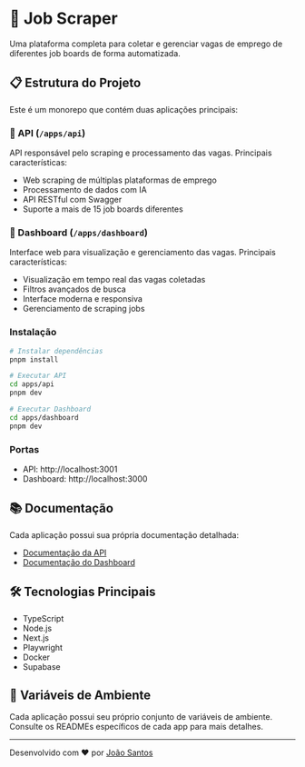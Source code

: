 # 🎯 Job Scraper 

Uma plataforma completa para coletar e gerenciar vagas de emprego de diferentes job boards de forma automatizada.

## 📋 Estrutura do Projeto

Este é um monorepo que contém duas aplicações principais:

### 🔹 API (`/apps/api`)
API responsável pelo scraping e processamento das vagas. Principais características:
- Web scraping de múltiplas plataformas de emprego
- Processamento de dados com IA
- API RESTful com Swagger
- Suporte a mais de 15 job boards diferentes

### 🔹 Dashboard (`/apps/dashboard`)
Interface web para visualização e gerenciamento das vagas. Principais características:
- Visualização em tempo real das vagas coletadas
- Filtros avançados de busca
- Interface moderna e responsiva
- Gerenciamento de scraping jobs


### Instalação
```bash
# Instalar dependências
pnpm install

# Executar API
cd apps/api
pnpm dev

# Executar Dashboard
cd apps/dashboard
pnpm dev
```

### Portas
- API: http://localhost:3001
- Dashboard: http://localhost:3000

## 📚 Documentação

Cada aplicação possui sua própria documentação detalhada:
- [Documentação da API](/apps/api/README.md)
- [Documentação do Dashboard](/apps/dashboard/README.md)

## 🛠️ Tecnologias Principais

- TypeScript
- Node.js
- Next.js
- Playwright
- Docker
- Supabase

## 🔐 Variáveis de Ambiente

Cada aplicação possui seu próprio conjunto de variáveis de ambiente. Consulte os READMEs específicos de cada app para mais detalhes.

---

Desenvolvido com ❤️ por [João Santos](https://github.com/joaogsantosc)
```